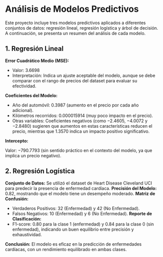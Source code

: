 # Análisis de Modelos Predictivos

Este proyecto incluye tres modelos predictivos aplicados a diferentes conjuntos de datos: regresión lineal, regresión logística y árbol de decisión. A continuación, se presenta un resumen del análisis de cada modelo.

## 1. Regresión Lineal
**Error Cuadrático Medio (MSE):**
- Valor: 3.6698
- Interpretación: Indica un ajuste aceptable del modelo, aunque se debe comparar con el rango de precios del dataset para evaluar su efectividad.

**Coeficientes del Modelo:**
- Año del automóvil: 0.3987 (aumento en el precio por cada año adicional).
- Kilómetros recorridos: 0.000015914 (muy poco impacto en el precio).
- Otras variables: Coeficientes negativos (como −2.4605, −4.0072 y −2.8480) sugieren que aumentos en estas características reducen el precio, mientras que 1.3570 indica un impacto positivo significativo.

**Intercepto:**

Valor: −790.7793 (sin sentido práctico en el contexto del modelo, ya que implica un precio negativo).

## 2. Regresión Logística
**Conjunto de Datos:** Se utilizó el dataset de Heart Disease Cleveland UCI para predecir la presencia de enfermedad cardíaca.
**Precisión del Modelo:** 0.82, mostrando que el modelo tiene un desempeño moderado.
**Matriz de Confusión:**
- Verdaderos Positivos: 32 (Enfermedad) y 42 (No Enfermedad).
- Falsos Negativos: 10 (Enfermedad) y 6 (No Enfermedad).
**Reporte de Clasificación:**
- F1-score: 0.80 para la clase 1 (enfermedad) y 0.84 para la clase 0 (sin enfermedad), indicando un buen equilibrio entre precisión y exhaustividad.

**Conclusión:** El modelo es eficaz en la predicción de enfermedades cardíacas, con un rendimiento equilibrado en ambas clases.
